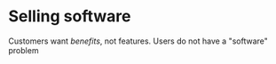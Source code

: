 # Selling software

Customers want *benefits*, not features. Users do not have a "software" problem

